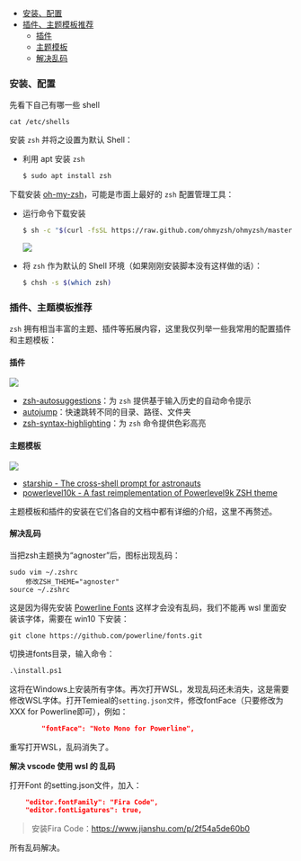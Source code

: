 - [安装、配置](#安装配置)
- [插件、主题模板推荐](#插件主题模板推荐)
  - [插件](#插件)
  - [主题模板](#主题模板)
  - [解决乱码](#解决乱码)
### 安装、配置

先看下自己有哪一些 shell

```shell
cat /etc/shells
```

安装 `zsh` 并将之设置为默认 Shell：

- 利用 apt 安装 `zsh`

  ```bash
  $ sudo apt install zsh
  ```

下载安装 [oh-my-zsh](https://ohmyz.sh/)，可能是市面上最好的 `zsh` 配置管理工具：

- 运行命令下载安装

  ```bash
  $ sh -c "$(curl -fsSL https://raw.github.com/ohmyzsh/ohmyzsh/master/tools/install.sh)"
  ```

  ![](https://cdn.spencer.felinae98.cn/github/2020/09/200902_220651.png)

- 将 `zsh` 作为默认的 Shell 环境（如果刚刚安装脚本没有这样做的话）：

  ```bash
  $ chsh -s $(which zsh)
  ```

### 插件、主题模板推荐

`zsh` 拥有相当丰富的主题、插件等拓展内容，这里我仅列举一些我常用的配置插件和主题模板：

#### 插件

![](https://cdn.spencer.felinae98.cn/github/2020/09/200902_220651-1.png)

- [zsh-autosuggestions](https://github.com/zsh-users/zsh-autosuggestions)：为 `zsh` 提供基于输入历史的自动命令提示
- [autojump](https://github.com/wting/autojump)：快速跳转不同的目录、路径、文件夹
- [zsh-syntax-highlighting](https://github.com/zsh-users/zsh-syntax-highlighting)：为 `zsh` 命令提供色彩高亮

#### 主题模板

![](https://cdn.spencer.felinae98.cn/github/2020/09/200902_220651-2.png)

- [starship - The cross-shell prompt for astronauts](https://starship.rs/)
- [powerlevel10k - A fast reimplementation of Powerlevel9k ZSH theme](https://github.com/romkatv/powerlevel10k)

主题模板和插件的安装在它们各自的文档中都有详细的介绍，这里不再赘述。

#### 解决乱码

当把zsh主题换为“agnoster”后，图标出现乱码：	

```shell
sudo vim ~/.zshrc
	修改ZSH_THEME="agnoster"
source ~/.zshrc
```

这是因为得先安装 [Powerline Fonts](https://link.zhihu.com/?target=https%3A//github.com/powerline/fonts) 这样才会没有乱码，我们不能再 wsl 里面安装该字体，需要在 win10 下安装：

```shell
git clone https://github.com/powerline/fonts.git
```

切换进fonts目录，输入命令：

```cmd
.\install.ps1
```

这将在Windows上安装所有字体。再次打开WSL，发现乱码还未消失，这是需要修改WSL字体。打开Temieal的`setting.json文件`，修改fontFace（只要修改为XXX for Powerline即可），例如：

```json
        "fontFace": "Noto Mono for Powerline",
```

重写打开WSL，乱码消失了。

**解决 vscode 使用 wsl 的 乱码**

打开Font 的setting.json文件，加入：

```json
    "editor.fontFamily": "Fira Code",
    "editor.fontLigatures": true,
```

> 安装Fira Code：https://www.jianshu.com/p/2f54a5de60b0

所有乱码解决。